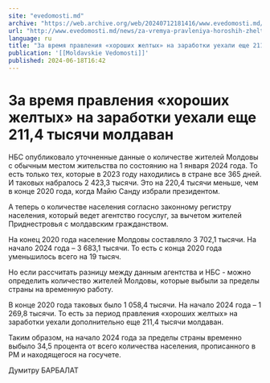 ```yaml
---
site: "evedomosti.md"
archive: "https://web.archive.org/web/20240712181416/www.evedomosti.md/news/za-vremya-pravleniya-horoshih-zheltyh-na-zarabotki-uehali-es"
url: "http://www.evedomosti.md/news/za-vremya-pravleniya-horoshih-zheltyh-na-zarabotki-uehali-es"
language: ru
title: "За время правления «хороших желтых» на заработки уехали еще 211,4 тысячи молдаван"
publication: '[[Moldavskie Vedomosti]]'
published: 2024-06-18T16:42
---
```


# За время правления «хороших желтых» на заработки уехали еще 211,4 тысячи молдаван

НБС опубликовало уточненные данные о количестве жителей Молдовы с обычным местом жительства по состоянию на 1 января 2024 года. То есть только тех, которые в 2023 году находились в стране все 365 дней. И таковых набралось 2 423,3 тысячи. Это на 220,4 тысячи меньше, чем в конце 2020 года, когда Майю Санду избрали президентом.

А теперь о количестве населения согласно законному регистру населения, который ведет агентство госуслуг, за вычетом жителей Приднестровья с молдавским гражданством.

На конец 2020 года население Молдовы составляло 3 702,1 тысячи. На начало 2024 года – 3 683,1 тысячи. То есть с конца 2020 года уменьшилось всего на 19 тысяч.

Но если рассчитать разницу между данным агентства и НБС - можно определить количество жителей Молдовы, которые выбыли за пределы страны на временную работу.

В конце 2020 года таковых было 1 058,4 тысячи. На начало 2024 года – 1 269,8 тысячи. То есть за период правления «хороших желтых» на заработки уехали дополнительно еще 211,4 тысячи молдаван.

Таким образом, на начало 2024 года за пределы страны временно выбыло 34,5 процента от всего количества населения, прописанного в РМ и находящегося на госучете.

Думитру БАРБАЛАТ